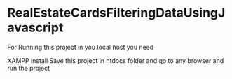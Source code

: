 # RealEstateCardsFilteringDataUsingJavascript


For Running this project in you local host you need 

XAMPP install 
Save this project in htdocs folder 
and go to any browser and run the project

